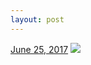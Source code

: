 ```yaml
---
layout: post
---
```


<p>
  <time><a href="/643">June 25, 2017</a></time>
  <a href="/643"><img src="{{ site.assets_url }}/643-480.jpg" srcset="{{ site.assets_url }}/643-240.jpg 240w, {{ site.assets_url }}/643-480.jpg 480w, {{ site.assets_url }}/643-720.jpg 720w, {{ site.assets_url }}/643-960.jpg 960w" sizes="(min-width: 700px) 50vw, calc(100vw - 2rem)" /></a>
</p>
